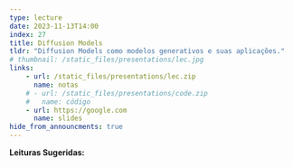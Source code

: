 ```yaml
---
type: lecture
date: 2023-11-13T14:00
index: 27
title: Diffusion Models
tldr: "Diffusion Models como modelos generativos e suas aplicações."
# thumbnail: /static_files/presentations/lec.jpg
links: 
    - url: /static_files/presentations/lec.zip
      name: notas
    # - url: /static_files/presentations/code.zip
    #   name: código
    - url: https://google.com
      name: slides
hide_from_announcments: true
---
```

**Leituras Sugeridas:**

